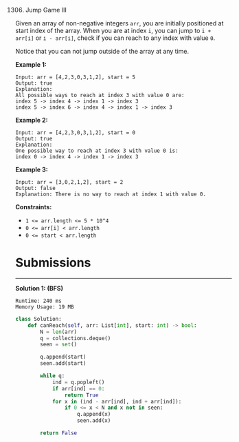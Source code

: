 1306. Jump Game III

Given an array of non-negative integers `arr`, you are initially positioned at start index of the array. When you are at index `i`, you can jump to `i + arr[i]` or `i - arr[i]`, check if you can reach to any index with value `0`.

Notice that you can not jump outside of the array at any time.

 

**Example 1:**
```
Input: arr = [4,2,3,0,3,1,2], start = 5
Output: true
Explanation: 
All possible ways to reach at index 3 with value 0 are: 
index 5 -> index 4 -> index 1 -> index 3 
index 5 -> index 6 -> index 4 -> index 1 -> index 3 
```

**Example 2:**
```
Input: arr = [4,2,3,0,3,1,2], start = 0
Output: true 
Explanation: 
One possible way to reach at index 3 with value 0 is: 
index 0 -> index 4 -> index 1 -> index 3
```

**Example 3:**
```
Input: arr = [3,0,2,1,2], start = 2
Output: false
Explanation: There is no way to reach at index 1 with value 0.
```

**Constraints:**

* `1 <= arr.length <= 5 * 10^4`
* `0 <= arr[i] < arr.length`
* `0 <= start < arr.length`

# Submissions
---
**Solution 1: (BFS)**
```
Runtime: 240 ms
Memory Usage: 19 MB
```
```python
class Solution:
    def canReach(self, arr: List[int], start: int) -> bool:
        N = len(arr)
        q = collections.deque()
        seen = set()

        q.append(start)
        seen.add(start)

        while q:
            ind = q.popleft()
            if arr[ind] == 0:
                return True 
            for x in (ind - arr[ind], ind + arr[ind]):
                if 0 <= x < N and x not in seen:
                    q.append(x)
                    seen.add(x)

        return False
```